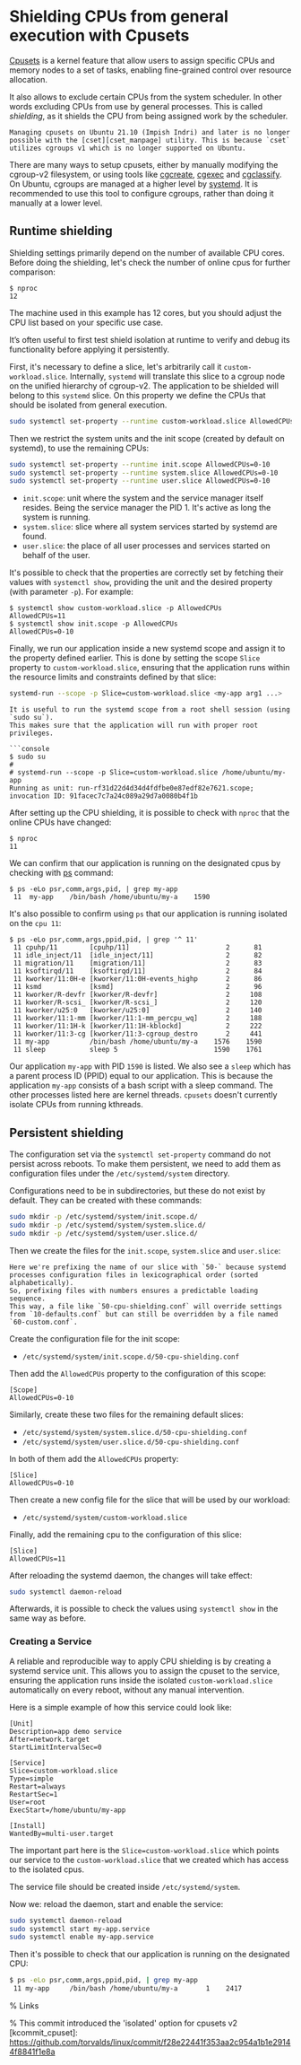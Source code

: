# Shielding CPUs from general execution with Cpusets

[Cpusets][kdocs_cpusets_v2] is a kernel feature that allow users to assign specific CPUs and memory nodes to a set of tasks, enabling fine-grained control over resource allocation.

It also allows to exclude certain CPUs from the system scheduler.
In other words excluding CPUs from use by general processes.
This is called *shielding*, as it shields the CPU from being assigned work by the scheduler.

```{warning}
Managing cpusets on Ubuntu 21.10 (Impish Indri) and later is no longer possible with the [cset][cset_manpage] utility. This is because `cset` utilizes cgroups v1 which is no longer supported on Ubuntu.
```

There are many ways to setup cpusets, either by manually modifying the cgroup-v2 filesystem, or using tools like [cgcreate][manpage_cgcreate], [cgexec][manpage_cgexec] and [cgclassify][manpage_cgclassify].
On Ubuntu, cgroups are managed at a higher level by [systemd][systemd.io].
It is recommended to use this tool to configure cgroups, rather than doing it manually at a lower level.

## Runtime shielding

Shielding settings primarily depend on the number of available CPU cores.  
Before doing the shielding, let's check the number of online cpus for further comparison:
```console
$ nproc
12
```
The machine used in this example has 12 cores, but you should adjust the CPU list based on your specific use case.

It’s often useful to first test shield isolation at runtime to verify and debug its functionality before applying it persistently.

First, it's necessary to define a slice, let's arbitrarily call it `custom-workload.slice`.
Internally, `systemd` will translate this slice to a cgroup node on the unified hierarchy of cgroup-v2.
The application to be shielded will belong to this `systemd` slice.
On this property we define the CPUs that should be isolated from general execution.
```bash
sudo systemctl set-property --runtime custom-workload.slice AllowedCPUs=11
```

Then we restrict the system units and the init scope (created by default on systemd), to use the remaining CPUs:
```bash
sudo systemctl set-property --runtime init.scope AllowedCPUs=0-10
sudo systemctl set-property --runtime system.slice AllowedCPUs=0-10
sudo systemctl set-property --runtime user.slice AllowedCPUs=0-10
```

- `init.scope`: unit where the system and the service manager itself resides.
Being the service manager the PID 1. It's active as long the system is running.
- `system.slice`: slice where all system services started by systemd are found.
- `user.slice`: the place of all user processes and services started on behalf of the user.

It's possible to check that the properties are correctly set by fetching their values with `systemctl show`, providing the unit and the desired property (with parameter `-p`). For example:

```console
$ systemctl show custom-workload.slice -p AllowedCPUs
AllowedCPUs=11
$ systemctl show init.scope -p AllowedCPUs
AllowedCPUs=0-10
```

Finally, we run our application inside a new systemd scope and assign it to the property defined earlier.
This is done by setting the scope `Slice` property to `custom-workload.slice`, ensuring that the application runs within the resource limits and constraints defined by that slice:

```bash
systemd-run --scope -p Slice=custom-workload.slice <my-app arg1 ...>
```

```{tip}
It is useful to run the systemd scope from a root shell session (using `sudo su`).
This makes sure that the application will run with proper root privileges.

```console
$ sudo su
#
# systemd-run --scope -p Slice=custom-workload.slice /home/ubuntu/my-app
Running as unit: run-rf31d22d4d34d4fdfbe0e87edf82e7621.scope; invocation ID: 91facec7c7a24c089a29d7a0080b4f1b
```

After setting up the CPU shielding, it is possible to check with `nproc` that the online CPUs have changed:

```console
$ nproc
11
```

We can confirm that our application is running on the designated cpus by checking with [ps][ps_manpage] command:

```console
$ ps -eLo psr,comm,args,pid, | grep my-app
 11  my-app    /bin/bash /home/ubuntu/my-a    1590
```

It's also possible to confirm using `ps` that our application is running isolated on the `cpu 11`:

```console
$ ps -eLo psr,comm,args,ppid,pid, | grep '^ 11'
 11 cpuhp/11        [cpuhp/11]                        2      81
 11 idle_inject/11  [idle_inject/11]                  2      82
 11 migration/11    [migration/11]                    2      83
 11 ksoftirqd/11    [ksoftirqd/11]                    2      84
 11 kworker/11:0H-e [kworker/11:0H-events_highp       2      86
 11 ksmd            [ksmd]                            2      96
 11 kworker/R-devfr [kworker/R-devfr]                 2     108
 11 kworker/R-scsi_ [kworker/R-scsi_]                 2     120
 11 kworker/u25:0   [kworker/u25:0]                   2     140
 11 kworker/11:1-mm [kworker/11:1-mm_percpu_wq]       2     188
 11 kworker/11:1H-k [kworker/11:1H-kblockd]           2     222
 11 kworker/11:3-cg [kworker/11:3-cgroup_destro       2     441
 11 my-app          /bin/bash /home/ubuntu/my-a    1576    1590
 11 sleep           sleep 5                        1590    1761
```

Our application `my-app` with PID `1590` is listed.
We also see a `sleep` which has a parent process ID (PPID) equal to our application.
This is because the application `my-app` consists of a bash script with a sleep command.
The other processes listed here are kernel threads.
`cpusets` doesn't currently isolate CPUs from running kthreads.

## Persistent shielding

The configuration set via the `systemctl set-property` command do not persist across reboots.
To make them persistent, we need to add them as configuration files under the `/etc/systemd/system` directory.

Configurations need to be in subdirectories, but these do not exist by default.
They can be created with these commands:

```bash
sudo mkdir -p /etc/systemd/system/init.scope.d/
sudo mkdir -p /etc/systemd/system/system.slice.d/
sudo mkdir -p /etc/systemd/system/user.slice.d/
```
Then we create the files for the `init.scope`, `system.slice` and `user.slice`:

```{note}
Here we're prefixing the name of our slice with `50-` because systemd processes configuration files in lexicographical order (sorted alphabetically).
So, prefixing files with numbers ensures a predictable loading sequence.
This way, a file like `50-cpu-shielding.conf` will override settings from `10-defaults.conf` but can still be overridden by a file named `60-custom.conf`.
```

Create the configuration file for the init scope:

- `/etc/systemd/system/init.scope.d/50-cpu-shielding.conf`


Then add the `AllowedCPUs` property to the configuration of this scope:
```
[Scope]
AllowedCPUs=0-10
```

Similarly, create these two files for the remaining default slices:

- `/etc/systemd/system/system.slice.d/50-cpu-shielding.conf`
- `/etc/systemd/system/user.slice.d/50-cpu-shielding.conf`

In both of them add the `AllowedCPUs` property:

```
[Slice]
AllowedCPUs=0-10
```

Then create a new config file for the slice that will be used by our workload:

- `/etc/systemd/system/custom-workload.slice`

Finally, add the remaining cpu to the configuration of this slice:
```
[Slice]
AllowedCPUs=11
```

After reloading the systemd daemon, the changes will take effect:
```bash
sudo systemctl daemon-reload
```

Afterwards, it is possible to check the values using `systemctl show` in the same way as before.

### Creating a Service

A reliable and reproducible way to apply CPU shielding is by creating a systemd service unit.
This allows you to assign the cpuset to the service, ensuring the application runs inside the isolated `custom-workload.slice` automatically on every reboot, without any manual intervention.

Here is a simple example of how this service could look like:
```
[Unit]
Description=app demo service
After=network.target
StartLimitIntervalSec=0

[Service]
Slice=custom-workload.slice
Type=simple
Restart=always
RestartSec=1
User=root
ExecStart=/home/ubuntu/my-app

[Install]
WantedBy=multi-user.target
```
The important part here is the `Slice=custom-workload.slice` which points our service to the `custom-workload.slice` that we created which has access to the isolated cpus.

The service file should be created inside `/etc/systemd/system`.

Now we: reload the daemon, start and enable the service:

```bash
sudo systemctl daemon-reload
sudo systemctl start my-app.service
sudo systemctl enable my-app.service
```

Then it's possible to check that our application is running on the designated CPU:

```bash
$ ps -eLo psr,comm,args,ppid,pid, | grep my-app
 11 my-app     /bin/bash /home/ubuntu/my-a       1    2417
```

% Links

[ps_manpage]: https://manpages.ubuntu.com/manpages/noble/man1/ps.1.html

[systemd.io]: https://systemd.io/

[lfdocs_cset]: https://wiki.linuxfoundation.org/realtime/documentation/howto/tools/cpu-partitioning/cset

[cset_src]: https://github.com/SUSE/cpuset

[cset_manpage]: https://manpages.ubuntu.com/manpages/noble/man1/cset.1.html

[kdocs_cpusets_v1]: https://docs.kernel.org/admin-guide/cgroup-v1/cpusets.html

[kdocs_cpusets_v2]: https://docs.kernel.org/admin-guide/cgroup-v2.html#cpuset

[manpage_cpuset]: https://man7.org/linux/man-pages/man7/cpuset.7.html

[manpage_cgcreate]: https://manpages.ubuntu.com/manpages/noble/man1/cgcreate.1.html

[manpage_cgexec]: https://manpages.ubuntu.com/manpages/noble/man1/cgexec.1.html

[manpage_cgclassify]: https://manpages.ubuntu.com/manpages/noble/man1/cgclassify.1.html

[archwiki_cgroups]: https://wiki.archlinux.org/title/Cgroups

% This commit introduced the 'isolated' option for cpusets v2
[kcommit_cpuset]: https://github.com/torvalds/linux/commit/f28e22441f353aa2c954a1b1e29144f8841f1e8a

[systemd.special]: https://manpages.ubuntu.com/manpages/noble/man7/systemd.special.7.html
